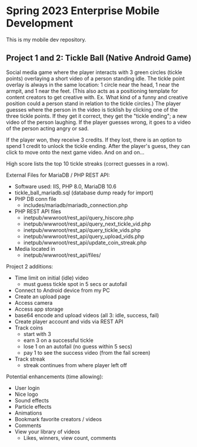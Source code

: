 # Spring 2023 Enterprise Mobile Development
This is my mobile dev repository.

## Project 1 and 2: Tickle Ball (Native Android Game)

Social media game where the player interacts with 3 green circles (tickle points) overlaying a short video of a person standing idle. The tickle point overlay is always in the same location: 1 circle near the head, 1 near the armpit, and 1 near the feet. (This also acts as a positioning template for content creators to get creative with. Ex. What kind of a funny and creative position could a person stand in relation to the tickle circles.) The player guesses where the person in the video is ticklish by clicking one of the three tickle points. If they get it correct, they get the "tickle ending"; a new video of the person laughing. If the player guesses wrong, it goes to a video of the person acting angry or sad.

If the player won, they receive 3 credits. If they lost, there is an option to spend 1 credit to unlock the tickle ending. After the player's guess, they can click to move onto the next game video. And on and on...

High score lists the top 10 tickle streaks (correct guesses in a row).

External Files for MariaDB / PHP REST API:
* Software used: IIS, PHP 8.0, MariaDB 10.6
* tickle_ball_mariadb.sql (database dump ready for import)
* PHP DB conn file
  * includes/mariadb/mariadb_connection.php
* PHP REST API files
  * inetpub/wwwroot/rest_api/query_hiscore.php
  * inetpub/wwwroot/rest_api/query_next_tickle_vid.php
  * inetpub/wwwroot/rest_api/query_tickle_vids.php
  * inetpub/wwwroot/rest_api/query_upload_vids.php
  * inetpub/wwwroot/rest_api/update_coin_streak.php
* Media located in
  * inetpub/wwwroot/rest_api/files/

Project 2 additions:
* Time limit on initial (idle) video
  * must guess tickle spot in 5 secs or autofail
* Connect to Android device from my PC
* Create an upload page
* Access camera
* Access app storage
* base64 encode and upload videos (all 3: idle, success, fail)
* Create player account and vids via REST API
* Track coins
  * start with 3
  * earn 3 on a successful tickle
  * lose 1 on an autofail (no guess within 5 secs)
  * pay 1 to see the success video (from the fail screen)
* Track streak
  * streak continues from where player left off

Potential enhancements (time allowing):
* User login
* Nice logo
* Sound effects
* Particle effects
* Animations
* Bookmark favorite creators / videos
* Comments
* View your library of videos
  * Likes, winners, view count, comments
